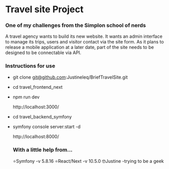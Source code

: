 <H1>Travel site Project</HI>

<H3>One of my challenges from the Simplon school of nerds
</H3>

A travel agency wants to build its new website. It wants an admin interface to manage its trips, users and visitor contact via the site form.
As it plans to release a mobile application at a later date, part of the site needs to be designed to be connectable via API.

<H3>Instructions for use</H3>

- git clone git@github.com:Justineleq/BriefTravelSite.git 
- cd travel_frontend_next
- npm run dev

  http://localhost:3000/

- cd travel_backend_symfony
- symfony console server:start -d

  http://localhost:8000/

  <H3>With a little help from...</H3>

  ⭐Symfony -v 5.8.16
  ⭐React/Next -v 10.5.0
  🤓Justine -trying to be a geek

  
